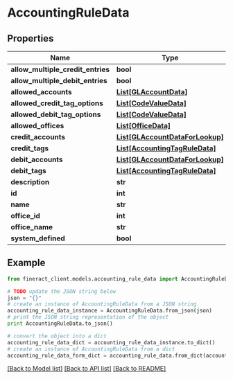 # AccountingRuleData


## Properties

Name | Type | Description | Notes
------------ | ------------- | ------------- | -------------
**allow_multiple_credit_entries** | **bool** |  | [optional] 
**allow_multiple_debit_entries** | **bool** |  | [optional] 
**allowed_accounts** | [**List[GLAccountData]**](GLAccountData.md) |  | [optional] 
**allowed_credit_tag_options** | [**List[CodeValueData]**](CodeValueData.md) |  | [optional] 
**allowed_debit_tag_options** | [**List[CodeValueData]**](CodeValueData.md) |  | [optional] 
**allowed_offices** | [**List[OfficeData]**](OfficeData.md) |  | [optional] 
**credit_accounts** | [**List[GLAccountDataForLookup]**](GLAccountDataForLookup.md) |  | [optional] 
**credit_tags** | [**List[AccountingTagRuleData]**](AccountingTagRuleData.md) |  | [optional] 
**debit_accounts** | [**List[GLAccountDataForLookup]**](GLAccountDataForLookup.md) |  | [optional] 
**debit_tags** | [**List[AccountingTagRuleData]**](AccountingTagRuleData.md) |  | [optional] 
**description** | **str** |  | [optional] 
**id** | **int** |  | [optional] 
**name** | **str** |  | [optional] 
**office_id** | **int** |  | [optional] 
**office_name** | **str** |  | [optional] 
**system_defined** | **bool** |  | [optional] 

## Example

```python
from fineract_client.models.accounting_rule_data import AccountingRuleData

# TODO update the JSON string below
json = "{}"
# create an instance of AccountingRuleData from a JSON string
accounting_rule_data_instance = AccountingRuleData.from_json(json)
# print the JSON string representation of the object
print AccountingRuleData.to_json()

# convert the object into a dict
accounting_rule_data_dict = accounting_rule_data_instance.to_dict()
# create an instance of AccountingRuleData from a dict
accounting_rule_data_form_dict = accounting_rule_data.from_dict(accounting_rule_data_dict)
```
[[Back to Model list]](../README.md#documentation-for-models) [[Back to API list]](../README.md#documentation-for-api-endpoints) [[Back to README]](../README.md)


